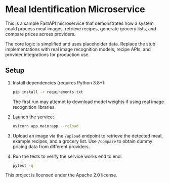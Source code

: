 # Meal Identification Microservice

This is a sample FastAPI microservice that demonstrates how a system could
process meal images, retrieve recipes, generate grocery lists, and compare
prices across providers.

The core logic is simplified and uses placeholder data. Replace the stub
implementations with real image recognition models, recipe APIs, and provider
integrations for production use.

## Setup

1. Install dependencies (requires Python 3.8+):

   ```bash
   pip install -r requirements.txt
   ```

   The first run may attempt to download model weights if using real
   image recognition libraries.

2. Launch the service:

   ```bash
   uvicorn app.main:app --reload
   ```

3. Upload an image via the `/upload` endpoint to retrieve the detected meal,
   example recipes, and a grocery list. Use `/compare` to obtain dummy pricing
   data from different providers.

4. Run the tests to verify the service works end to end:

   ```bash
   pytest -q
   ```

This project is licensed under the Apache 2.0 license.
